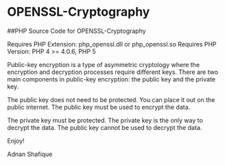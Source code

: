 # OPENSSL-Cryptography
##PHP Source Code for OPENSSL-Cryptography 

Requires PHP Extension: php_openssl.dll or php_openssl.so
Requires PHP Version: PHP 4 >= 4.0.6, PHP 5

Public-key encryption is a type of asymmetric cryptology where the encryption and decryption processes require different keys. There are two main components in public-key encryption: the public key and the private key.

The public key does not need to be protected. You can place it out on the public internet. The public key must be used to encrypt the data.

The private key must be protected. The private key is the only way to decrypt the data. The public key cannot be used to decrypt the data.

Enjoy!

Adnan Shafique
